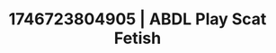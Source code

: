 ---
categories:
- Sensual cosplay
- AI-generated
- Romantic kink
- Sapphic desires
- Latex & lace
- Cyberpunk intimacy
- ASMR
- Cosplay
image: /assets/images/1746723804905.jpg
layout: post
seo:
  description: Featured content with sensual ABDL Play, Scat Fetish. HD images available.
  keywords: ABDL Play, Scat Fetish
  og_image: /assets/images/1746723804905.jpg
  schema_type: VisualArtwork
tags:
- ABDL Play
- Scat Fetish
- '#1746723804905'
title: 1746723804905 | ABDL Play Scat Fetish
---